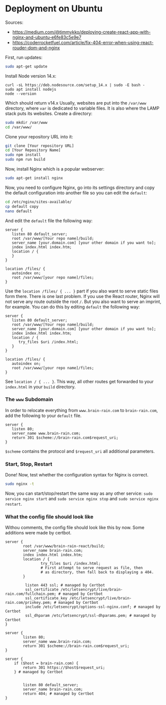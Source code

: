 # Deployment on Ubuntu
Sources:
- https://medium.com/@timmykko/deploying-create-react-app-with-nginx-and-ubuntu-e6fe83c5e9e7
- https://coderrocketfuel.com/article/fix-404-error-when-using-react-rouder-dom-and-nginx

First, run updates:
```sh
sudo apt-get update
```

Install Node version 14.x:
```
curl -sL https://deb.nodesource.com/setup_14.x | sudo -E bash -
sudo apt install nodejs
node --version
```
Which should return v14.x
Usually, websites are put into the `/var/www` directory, where `var` is dedicated to variable files. 
It is also where the LAMP stack puts its websites.
Create a directory:
```sh
sudo mkdir /var/www
cd /var/www/
```
Clone your repository URL into it:
```sh
git clone [Your repository URL]
cd [Your Repository Name]
sudo npm install
sudo npm run build
```
Now, install Nginx which is a popular webserver:
```sh
sudo apt-get install nginx
```
Now, you need to configure Nginx, go into its settings directory and copy the default configuration into another file so you can edit the `default`:
```sh
cd /etc/nginx/sites-available/
cp default copy
nano default
```
And edit the `default` file the following way:
```
server {
   listen 80 default_server;
   root /var/www/[Your repo name]/build;
   server_name [your.domain.com] [your other domain if you want to];
   index index.html index.htm;
   location / {
   }
}

location /files/ { 
   autoindex on;
   root /var/www/[your repo name]/files;
}
```
Use the `location /files/ { ... }` part if you also want to serve static files
form there.
There is one last problem. If you use the React router, Nginx will not serve
any route outside the root `/`. 
But you also want to serve an imprint, for example.
You can do this by editing `default` the following way:
```
server {
   listen 80 default_server;
   root /var/www/[Your repo name]/build;
   server_name [your.domain.com] [your other domain if you want to];
   index index.html index.htm;
   location / {
      try_files $uri /index.html;
   }
}

location /files/ { 
   autoindex on;
   root /var/www/[your repo name]/files;
}
```
See `location / { ... }`. This way, all other routes get forwarded to your `index.html` in your `build` directory.

### The `www` Subdomain
In order to relocate everything from `www.brain-rain.com` to `brain-rain.com`, add the following
to your `default` file.
```
server {
   listen 80;
   server_name www.brain-rain.com;
   return 301 $scheme://brain-rain.com$request_uri;
}
```
`$scheme` contains the protocol and `$request_uri` all additional parameters.


### Start, Stop, Restart
Done! Now, test whether the configuration syntax for Nginx is correct.
```sh
sudo nginx -t
```
Now, you can start/stop/restart the same way as any other service: `sudo service nginx start` and `sudo service nginx stop` and `sudo service nginx restart`.

### What the config file should look like
Withou comments, the config file should look like this by now.
Some additions were made by certbot.
```
server {
        root /var/www/brain-rain-react/build;
        server_name brain-rain.com;
        index index.html index.htm;
        location / {
                try_files $uri /index.html;
                # First attempt to serve request as file, then
                # as directory, then fall back to displaying a 404.
        }

         listen 443 ssl; # managed by Certbot
         ssl_certificate /etc/letsencrypt/live/brain-rain.com/fullchain.pem; # managed by Certbot
         ssl_certificate_key /etc/letsencrypt/live/brain-rain.com/privkey.pem; # managed by Certbot
         include /etc/letsencrypt/options-ssl-nginx.conf; # managed by Certbot
         ssl_dhparam /etc/letsencrypt/ssl-dhparams.pem; # managed by Certbot
}

server {
        listen 80;
        server_name www.brain-rain.com;
        return 301 $scheme://brain-rain.com$request_uri;
}

server {
    if ($host = brain-rain.com) {
        return 301 https://$host$request_uri;
    } # managed by Certbot


        listen 80 default_server;
        server_name brain-rain.com;
        return 404; # managed by Certbot
}
```